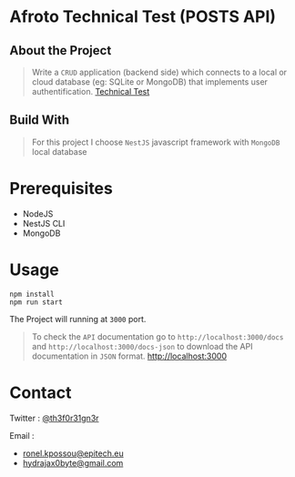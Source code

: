 # Afroto Technical Test (POSTS API)

## About the Project

> Write a `CRUD` application (backend side) which connects to a local or cloud database (eg: SQLite or MongoDB) that implements user authentification.
[Technical Test](https://victorguegan.notion.site/Techical-Test-7112da0e16fc4c479b198b1bb4e56205)

## Build With

> For this project I choose `NestJS` javascript framework with `MongoDB` local database

# Prerequisites
* NodeJS
* NestJS CLI
* MongoDB

# Usage
```
npm install
npm run start
```

The Project will running at `3000` port.

> To check the `API` documentation go to `http://localhost:3000/docs` and `http://localhost:3000/docs-json` to download the API documentation in `JSON` format. [http://localhost:3000](http://localhost:3000)

# Contact
Twitter
: [@th3f0r31gn3r](https://twitter.com/th3f0r31gn3r) 

Email :
  - ronel.kpossou@epitech.eu
  - hydrajax0byte@gmail.com
